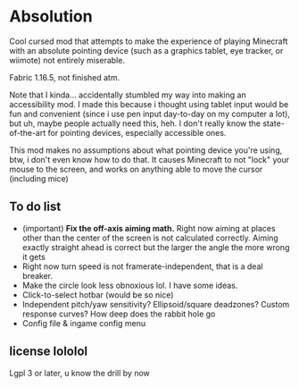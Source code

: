 Absolution
==========

Cool cursed mod that attempts to make the experience of playing Minecraft with an absolute pointing device (such as a graphics tablet, eye tracker, or wiimote) not entirely miserable.

Fabric 1.16.5, not finished atm.

Note that I kinda... accidentally stumbled my way into making an accessibility mod. I made this because i thought using tablet input would be fun and convenient (since i use pen input day-to-day on my computer a lot), but uh, maybe people actually need this, heh. I don't really know the state-of-the-art for pointing devices, especially accessible ones.

This mod makes no assumptions about what pointing device you're using, btw, i don't even know how to do that. It causes Minecraft to not "lock" your mouse to the screen, and works on anything able to move the cursor (including mice)

## To do list

* (important) **Fix the off-axis aiming math.** Right now aiming at places other than the center of the screen is not calculated correctly. Aiming exactly straight ahead is correct but the larger the angle the more wrong it gets
* Right now turn speed is not framerate-independent, that is a deal breaker.
* Make the circle look less obnoxious lol. I have some ideas.
* Click-to-select hotbar (would be so nice)
* Independent pitch/yaw sensitivity? Ellipsoid/square deadzones? Custom response curves? How deep does the rabbit hole go
* Config file & ingame config menu

## license lololol

Lgpl 3 or later, u know the drill by now